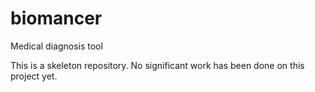 # biomancer
Medical diagnosis tool 

This is a skeleton repository. No significant work has been done on this project yet.
